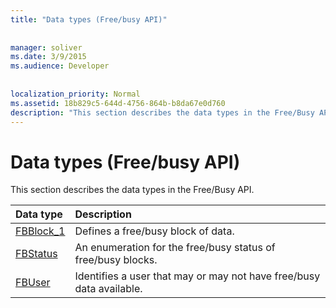 ```yaml
---
title: "Data types (Free/busy API)"
 
 
manager: soliver
ms.date: 3/9/2015
ms.audience: Developer
 
 
localization_priority: Normal
ms.assetid: 18b829c5-644d-4756-864b-b8da67e0d760
description: "This section describes the data types in the Free/Busy API."
---
```


# Data types (Free/busy API)

This section describes the data types in the Free/Busy API.
  
|**Data type**|**Description**|
|:-----|:-----|
|[FBBlock_1](fbblock_1.md) <br/> |Defines a free/busy block of data.  <br/> |
|[FBStatus](fbstatus.md) <br/> |An enumeration for the free/busy status of free/busy blocks.  <br/> |
|[FBUser](fbuser.md) <br/> |Identifies a user that may or may not have free/busy data available.  <br/> |
   

